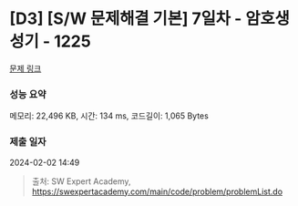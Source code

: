 # [D3] [S/W 문제해결 기본] 7일차 - 암호생성기 - 1225 

[문제 링크](https://swexpertacademy.com/main/code/problem/problemDetail.do?contestProbId=AV14uWl6AF0CFAYD) 

### 성능 요약

메모리: 22,496 KB, 시간: 134 ms, 코드길이: 1,065 Bytes

### 제출 일자

2024-02-02 14:49



> 출처: SW Expert Academy, https://swexpertacademy.com/main/code/problem/problemList.do